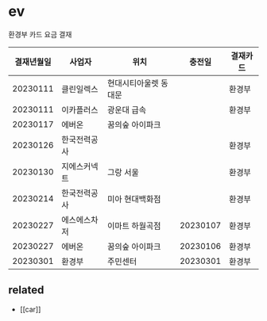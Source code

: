 # ev

환경부 카드 요금 결재

| 결재년월일 | 사업자         | 위치                  | 충전일   | 결재카드 |
| ---------- | -------------- | --------------------- | -------- | -------- |
| 20230111   | 클린일렉스     | 현대시티아울렛 동대문 |          | 환경부   |
| 20230111   | 이카플러스     | 광운대 급속           |          | 환경부   |
| 20230117   | 에버온         | 꿈의숲 아이파크       |          |          |
| 20230126   | 한국전력공사   |                       |          | 환경부   |
| 20230130   | 지에스커넥트   | 그랑 서울             |          | 환경부   |
| 20230214   | 한국전력공사   | 미아 현대백화점       |          | 환경부   |
| 20230227   | 에스에스차저   | 이마트 하월곡점       | 20230107 | 환경부   |
| 20230227   | 에버온         | 꿈의숲 아이파크       | 20230106 | 환경부   |
| 20230301   | 환경부         | 주민센터              | 20230301 | 환경부   |

## related
- [[car]]
